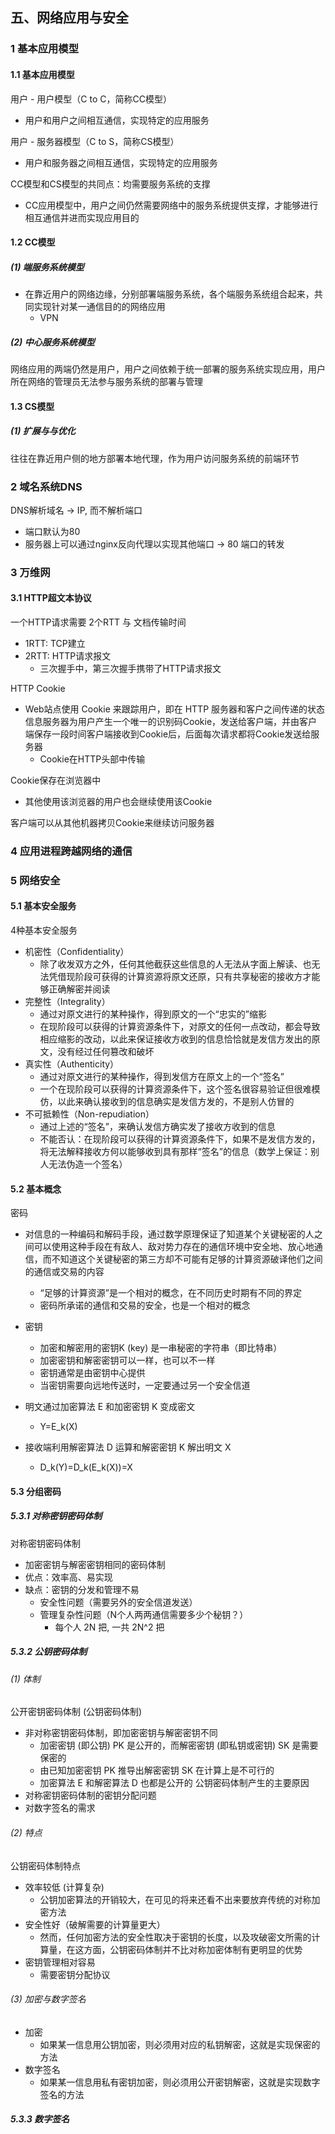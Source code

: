 ## 五、网络应用与安全

### 1 基本应用模型

#### 1.1 基本应用模型

用户 - 用户模型（C to C，简称CC模型）
- 用户和用户之间相互通信，实现特定的应用服务

用户 - 服务器模型（C to S，简称CS模型）
- 用户和服务器之间相互通信，实现特定的应用服务

CC模型和CS模型的共同点：均需要服务系统的支撑
- CC应用模型中，用户之间仍然需要网络中的服务系统提供支撑，才能够进行相互通信并进而实现应用目的

#### 1.2 CC模型

##### (1) 端服务系统模型

- 在靠近用户的网络边缘，分别部署端服务系统，各个端服务系统组合起来，共同实现针对某一通信目的的网络应用
  - VPN 


##### (2) 中心服务系统模型

网络应用的两端仍然是用户，用户之间依赖于统一部署的服务系统实现应用，用户所在网络的管理员无法参与服务系统的部署与管理

#### 1.3 CS模型

##### (1) 扩展与与优化

往往在靠近用户侧的地方部署本地代理，作为用户访问服务系统的前端环节

### 2 域名系统DNS

DNS解析域名 -> IP, 而不解析端口
- 端口默认为80
- 服务器上可以通过nginx反向代理以实现其他端口 -> 80 端口的转发

### 3 万维网

#### 3.1 HTTP超文本协议

一个HTTP请求需要 2个RTT 与 文档传输时间
- 1RTT: TCP建立
- 2RTT: HTTP请求报文
  - 三次握手中，第三次握手携带了HTTP请求报文

HTTP Cookie
- Web站点使用 Cookie 来跟踪用户，即在 HTTP 服务器和客户之间传递的状态信息服务器为用户产生一个唯一的识别码Cookie，发送给客户端，并由客户端保存一段时间客户端接收到Cookie后，后面每次请求都将Cookie发送给服务器
  - Cookie在HTTP头部中传输

Cookie保存在浏览器中
- 其他使用该浏览器的用户也会继续使用该Cookie

客户端可以从其他机器拷贝Cookie来继续访问服务器


### 4 应用进程跨越网络的通信

### 5 网络安全

#### 5.1 基本安全服务

4种基本安全服务
- 机密性（Confidentiality）
  - 除了收发双方之外，任何其他截获这些信息的人无法从字面上解读、也无法凭借现阶段可获得的计算资源将原文还原，只有共享秘密的接收方才能够正确解密并阅读 
- 完整性（Integrality）
  - 通过对原文进行的某种操作，得到原文的一个“忠实的”缩影
  - 在现阶段可以获得的计算资源条件下，对原文的任何一点改动，都会导致相应缩影的改动，以此来保证接收方收到的信息恰恰就是发信方发出的原文，没有经过任何篡改和破坏
- 真实性（Authenticity）
  - 通过对原文进行的某种操作，得到发信方在原文上的一个“签名”
  - 一个在现阶段可以获得的计算资源条件下，这个签名很容易验证但很难模仿，以此来确认接收到的信息确实是发信方发的，不是别人仿冒的 
- 不可抵赖性（Non-repudiation）
  - 通过上述的“签名”，来确认发信方确实发了接收方收到的信息
  - 不能否认：在现阶段可以获得的计算资源条件下，如果不是发信方发的，将无法解释接收方何以能够收到具有那样“签名”的信息（数学上保证：别人无法伪造一个签名） 

#### 5.2 基本概念

密码
- 对信息的一种编码和解码手段，通过数学原理保证了知道某个关键秘密的人之间可以使用这种手段在有敌人、敌对势力存在的通信环境中安全地、放心地通信，而不知道这个关键秘密的第三方却不可能有足够的计算资源破译他们之间的通信或交易的内容
  - “足够的计算资源”是一个相对的概念，在不同历史时期有不同的界定
  - 密码所承诺的通信和交易的安全，也是一个相对的概念

- 密钥
  - 加密和解密用的密钥K (key) 是一串秘密的字符串（即比特串）
  - 加密密钥和解密密钥可以一样，也可以不一样
  - 密钥通常是由密钥中心提供
  - 当密钥需要向远地传送时，一定要通过另一个安全信道
- 明文通过加密算法 E  和加密密钥 K  变成密文
  - Y=E_k(X)
- 接收端利用解密算法 D 运算和解密密钥 K 解出明文 X
  - D_k(Y)=D_k(E_k(X))=X

#### 5.3 分组密码

##### 5.3.1 对称密钥密码体制

对称密钥密码体制
- 加密密钥与解密密钥相同的密码体制
- 优点：效率高、易实现
- 缺点：密钥的分发和管理不易
  - 安全性问题（需要另外的安全信道发送）
  - 管理复杂性问题（N个人两两通信需要多少个秘钥？）
    - 每个人 2N 把, 一共 2N^2 把 


##### 5.3.2 公钥密码体制

###### (1) 体制

公开密钥密码体制 (公钥密码体制)
- 非对称密钥密码体制，即加密密钥与解密密钥不同
  - 加密密钥 (即公钥) PK 是公开的，而解密密钥 (即私钥或密钥) SK 是需要保密的
  - 由已知加密密钥 PK 推导出解密密钥 SK 在计算上是不可行的
  - 加密算法 E 和解密算法 D 也都是公开的
公钥密码体制产生的主要原因
- 对称密钥密码体制的密钥分配问题
- 对数字签名的需求

###### (2) 特点

公钥密码体制特点
- 效率较低 (计算复杂)
  - 公钥加密算法的开销较大，在可见的将来还看不出来要放弃传统的对称加密方法
- 安全性好（破解需要的计算量更大）
  - 然而，任何加密方法的安全性取决于密钥的长度，以及攻破密文所需的计算量，在这方面，公钥密码体制并不比对称加密体制有更明显的优势
- 密钥管理相对容易
  - 需要密钥分配协议

###### (3) 加密与数字签名

- 加密
  - 如果某一信息用公钥加密，则必须用对应的私钥解密，这就是实现保密的方法
- 数字签名
  - 如果某一信息用私有密钥加密，则必须用公开密钥解密，这就是实现数字签名的方法

##### 5.3.3 数字签名










